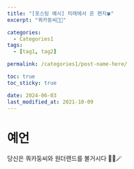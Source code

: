 ```yaml
---
title: "[포스팅 예시] 미래에서 온 편지🍀"
excerpt: "쿼카둥씨🕴🏻"

categories:
  - Categories1
tags:
  - [tag1, tag2]

permalink: /categories1/post-name-here/

toc: true
toc_sticky: true

date: 2024-06-03
last_modified_at: 2021-10-09
---
```



# 예언
당신은 쿼카둥씨와 원더랜드를 볼거시다 🕴🏻🪄

